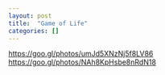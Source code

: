 ```yaml
---
layout: post
title:  "Game of Life"
categories: []
---
```


https://goo.gl/photos/umJd5XNzNj5f8LV86
https://goo.gl/photos/NAh8KpHsbe8nRdN18
